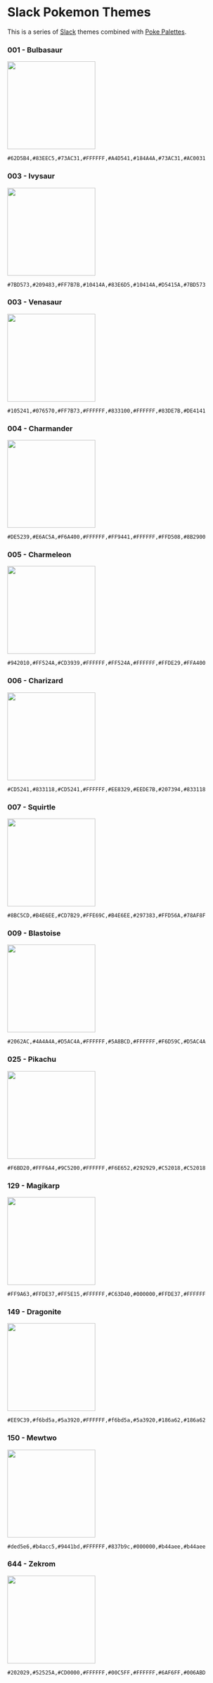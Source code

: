 # Slack Pokemon Themes

This is a series of [Slack](https://slack.com/) themes combined with [Poke Palettes](http://pokepalettes.com/).

### 001 - Bulbasaur

<img src="assets/001.png" width="200">

```
#62D5B4,#83EEC5,#73AC31,#FFFFFF,#A4D541,#184A4A,#73AC31,#AC0031
```

### 003 - Ivysaur

<img src="assets/002.png" width="200">

```
#7BD573,#209483,#FF7B7B,#10414A,#83E6D5,#10414A,#D5415A,#7BD573
```

### 003 - Venasaur

<img src="assets/003.png" width="200">

```
#105241,#076570,#FF7B73,#FFFFFF,#833100,#FFFFFF,#83DE7B,#DE4141
```

### 004 - Charmander

<img src="assets/004.png" width="200">

```
#DE5239,#E6AC5A,#F6A400,#FFFFFF,#FF9441,#FFFFFF,#FFD508,#8B2900
```

### 005 - Charmeleon

<img src="assets/005.png" width="200">

```
#942010,#FF524A,#CD3939,#FFFFFF,#FF524A,#FFFFFF,#FFDE29,#FFA400
```

### 006 - Charizard

<img src="assets/006.png" width="200">

```
#CD5241,#833118,#CD5241,#FFFFFF,#EE8329,#EEDE7B,#207394,#833118
```

### 007 - Squirtle

<img src="assets/007.png" width="200">

```
#8BC5CD,#B4E6EE,#CD7B29,#FFE69C,#B4E6EE,#297383,#FFD56A,#78AF8F
```

### 009 - Blastoise

<img src="assets/009.png" width="200">

```
#2062AC,#4A4A4A,#D5AC4A,#FFFFFF,#5A8BCD,#FFFFFF,#F6D59C,#D5AC4A
```

### 025 - Pikachu

<img src="assets/025.png" width="200">

```
#F6BD20,#FFF6A4,#9C5200,#FFFFFF,#F6E652,#292929,#C52018,#C52018
```

### 129 - Magikarp

<img src="assets/129.png" width="200">

```
#FF9A63,#FFDE37,#FF5E15,#FFFFFF,#C63D40,#000000,#FFDE37,#FFFFFF
```

### 149 - Dragonite

<img src="assets/149.png" width="200">

```
#EE9C39,#f6bd5a,#5a3920,#FFFFFF,#f6bd5a,#5a3920,#186a62,#186a62
```

### 150 - Mewtwo

<img src="assets/150.png" width="200">

```
#ded5e6,#b4acc5,#9441bd,#FFFFFF,#837b9c,#000000,#b44aee,#b44aee
```

### 644 - Zekrom

<img src="assets/644.png" width="200">

```
#202029,#52525A,#CD0000,#FFFFFF,#00C5FF,#FFFFFF,#6AF6FF,#006ABD
```
